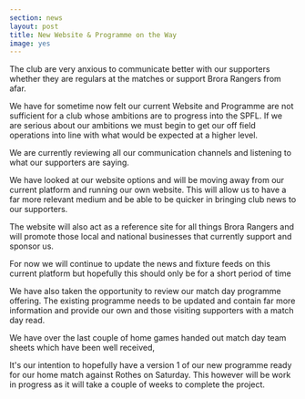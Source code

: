 ```yaml
---
section: news
layout: post
title: New Website & Programme on the Way
image: yes
---
```

The club are very anxious to communicate better with our supporters whether they are regulars at the matches or support Brora Rangers from afar.

We have for sometime now felt our current Website and Programme are not sufficient for a club whose ambitions are to progress into the SPFL. If we are serious about our ambitions we must begin to get our off field operations into line with what would be expected at a higher level.

We are currently reviewing all our communication channels and listening to what our supporters are saying.

We have looked at our website options and will be moving away from our current platform and running our own website. This will allow us to have a far more relevant medium and be able to be quicker in bringing club news to our supporters.

The website will also act as a reference site for all things Brora Rangers and will promote those local and national businesses that currently support and sponsor us.

For now we will continue to update the news and fixture feeds on this current platform but hopefully this should only be for a short period of time

We have also taken the opportunity to review our match day programme offering. The existing programme needs to be updated and contain far more information and provide our own and those visiting supporters with a match day read.

We have over the last couple of home games handed out match day team sheets which have been well received,

It's our intention to hopefully have a version 1 of our new programme ready for our home match against Rothes on Saturday. This however will be work in progress as it will take a couple of weeks to complete the project.